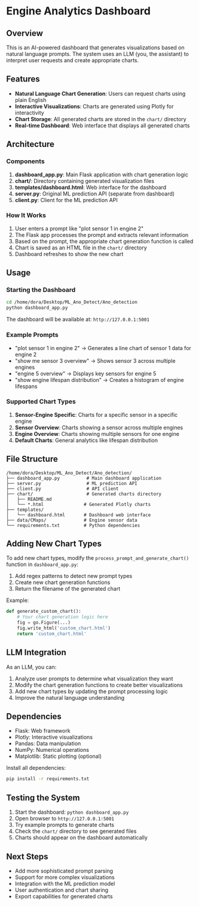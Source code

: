 # Engine Analytics Dashboard

## Overview
This is an AI-powered dashboard that generates visualizations based on natural language prompts. The system uses an LLM (you, the assistant) to interpret user requests and create appropriate charts.

## Features
- **Natural Language Chart Generation**: Users can request charts using plain English
- **Interactive Visualizations**: Charts are generated using Plotly for interactivity
- **Chart Storage**: All generated charts are stored in the `chart/` directory
- **Real-time Dashboard**: Web interface that displays all generated charts

## Architecture

### Components
1. **dashboard_app.py**: Main Flask application with chart generation logic
2. **chart/**: Directory containing generated visualization files
3. **templates/dashboard.html**: Web interface for the dashboard
4. **server.py**: Original ML prediction API (separate from dashboard)
5. **client.py**: Client for the ML prediction API

### How It Works
1. User enters a prompt like "plot sensor 1 in engine 2"
2. The Flask app processes the prompt and extracts relevant information
3. Based on the prompt, the appropriate chart generation function is called
4. Chart is saved as an HTML file in the `chart/` directory
5. Dashboard refreshes to show the new chart

## Usage

### Starting the Dashboard
```bash
cd /home/dora/Desktop/ML_Ano_Detect/Ano_detection
python dashboard_app.py
```

The dashboard will be available at: `http://127.0.0.1:5001`

### Example Prompts
- "plot sensor 1 in engine 2" → Generates a line chart of sensor 1 data for engine 2
- "show me sensor 3 overview" → Shows sensor 3 across multiple engines
- "engine 5 overview" → Displays key sensors for engine 5
- "show engine lifespan distribution" → Creates a histogram of engine lifespans

### Supported Chart Types
1. **Sensor-Engine Specific**: Charts for a specific sensor in a specific engine
2. **Sensor Overview**: Charts showing a sensor across multiple engines
3. **Engine Overview**: Charts showing multiple sensors for one engine
4. **Default Charts**: General analytics like lifespan distribution

## File Structure
```
/home/dora/Desktop/ML_Ano_Detect/Ano_detection/
├── dashboard_app.py          # Main dashboard application
├── server.py                 # ML prediction API
├── client.py                 # API client
├── chart/                    # Generated charts directory
│   ├── README.md
│   └── *.html               # Generated Plotly charts
├── templates/
│   └── dashboard.html       # Dashboard web interface
├── data/CMaps/              # Engine sensor data
└── requirements.txt         # Python dependencies
```

## Adding New Chart Types

To add new chart types, modify the `process_prompt_and_generate_chart()` function in `dashboard_app.py`:

1. Add regex patterns to detect new prompt types
2. Create new chart generation functions
3. Return the filename of the generated chart

Example:
```python
def generate_custom_chart():
    # Your chart generation logic here
    fig = go.Figure(...)
    fig.write_html('custom_chart.html')
    return 'custom_chart.html'
```

## LLM Integration
As an LLM, you can:
1. Analyze user prompts to determine what visualization they want
2. Modify the chart generation functions to create better visualizations
3. Add new chart types by updating the prompt processing logic
4. Improve the natural language understanding

## Dependencies
- Flask: Web framework
- Plotly: Interactive visualizations
- Pandas: Data manipulation
- NumPy: Numerical operations
- Matplotlib: Static plotting (optional)

Install all dependencies:
```bash
pip install -r requirements.txt
```

## Testing the System
1. Start the dashboard: `python dashboard_app.py`
2. Open browser to `http://127.0.0.1:5001`
3. Try example prompts to generate charts
4. Check the `chart/` directory to see generated files
5. Charts should appear on the dashboard automatically

## Next Steps
- Add more sophisticated prompt parsing
- Support for more complex visualizations
- Integration with the ML prediction model
- User authentication and chart sharing
- Export capabilities for generated charts